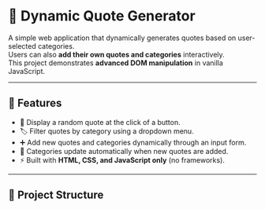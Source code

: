 # 📖 Dynamic Quote Generator

A simple web application that dynamically generates quotes based on user-selected categories.  
Users can also **add their own quotes and categories** interactively.  
This project demonstrates **advanced DOM manipulation** in vanilla JavaScript.

---

## 🚀 Features
- 🎲 Display a random quote at the click of a button.  
- 🏷️ Filter quotes by category using a dropdown menu.  
- ➕ Add new quotes and categories dynamically through an input form.  
- 🔄 Categories update automatically when new quotes are added.  
- ⚡ Built with **HTML, CSS, and JavaScript only** (no frameworks).  

---

## 📂 Project Structure
